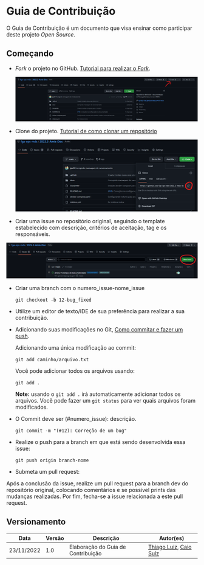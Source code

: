 # Guia de Contribuição

O Guia de Contribuição é um documento que visa ensinar como participar deste projeto *Open Source*. 

## Começando

*  *Fork* o projeto no GitHub.
    [Tutorial para realizar o *Fork*](https://help.github.com/en/articles/fork-a-repo/).

    ![Tutorial Fork](../assets/contribuicao_fork.png)

*  Clone do projeto.
    [Tutorial de como clonar um repositório](https://help.github.com/en/articles/cloning-a-repository)

    ![Tutorial Clone](../assets/contribuicao_clone.png)

* Criar uma issue no repositório original, seguindo o template estabelecido com descrição,   critérios de aceitação, tag e os responsáveis.

![Tutorial nova Issue](../assets/contribuicao_issue.png)

*  Criar uma branch com o numero_issue-nome_issue  

    ```git
    git checkout -b 12-bug_fixed
    ```


*  Utilize um editor de texto/IDE de sua preferência para realizar a sua contribuição.

    
*  Adicionando suas modificações no Git, [Como commitar e fazer um push](http://readwrite.com/2013/10/02/github-for-beginners-part-2/).

    Adicionando uma única modificação ao commit:

    ```shell
    git add caminho/arquivo.txt
    ```

    Você pode adicionar todos os arquivos usando:

    ```shell
    git add .
    ```

    **Note:** usando o  `git add .`  irá automaticamente adicionar todos os arquivos. Vocẽ pode fazer um 
    `git status` para ver quais arquivos foram modificados.

*   O Commit deve ser (#numero_issue): descrição.  

    ```shell
    git commit -m "(#12): Correção de um bug"
    ```

*  Realize o push para a branch em que está sendo desenvolvida essa issue:

    ```shell
    git push origin branch-nome
    ```

*  Submeta um pull request:

  Após a conclusão da issue, realize um pull request para a branch dev do repositório original, colocando comentários e se possível prints das mudanças realizadas. Por fim, fecha-se a issue relacionada a este pull request.


## Versionamento

| Data | Versão | Descrição | Autor(es) |
|------|------|------|------|
|23/11/2022|1.0|Elaboração do Guia de Contribuição|[Thiago Luiz](https://github.com/thiagolsg), [Caio Sulz](https://github.com/CaioSulz)|

